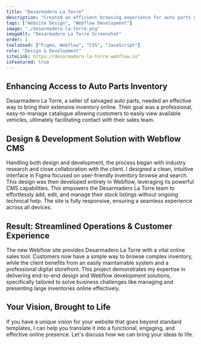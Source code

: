 ```yaml
---
title: "Desarmadero La Torre"
description: "Created an efficient browsing experience for auto parts discovery, designing clear information architecture and search functionality to help customers find specific vehicle components quickly."
tags: ["Website Design", "Webflow Development"]
image: "./desarmadero-la-torre.png"
imageAlt: "Desarmadero La Torre Screenshot"
order: 1
toolsUsed: ["Figma, Webflow", "CSS", "JavaScript"]
role: "Design & Development"
siteLink: https://desarmadero-la-torre.webflow.io"
isFeatured: true
---
```


## Enhancing Access to Auto Parts Inventory

Desarmadero La Torre, a seller of salvaged auto parts, needed an effective way to bring their extensive inventory online. Their goal was a professional, easy-to-manage catalogue allowing customers to easily view available vehicles, ultimately facilitating contact with their sales team.

## Design & Development Solution with Webflow CMS

Handling both design and development, the process began with industry research and close collaboration with the client. I designed a clean, intuitive interface in Figma focused on user-friendly inventory browse and search. This design was then developed entirely in Webflow, leveraging its powerful CMS capabilities. This empowers the Desarmadero La Torre team to effortlessly add, edit, and manage their stock listings without ongoing technical help. The site is fully responsive, ensuring a seamless experience across all devices.

## Result: Streamlined Operations & Customer Experience

The new Webflow site provides Desarmadero La Torre with a vital online sales tool. Customers now have a simple way to browse complex inventory, while the client benefits from an easily maintainable system and a professional digital storefront. This project demonstrates my expertise in delivering end-to-end design and Webflow development solutions, specifically tailored to solve business challenges like managing and presenting large inventories online effectively.

## Your Vision, Brought to Life

If you have a unique vision for your website that goes beyond standard templates, I can help you translate it into a functional, engaging, and effective online presence. Let's discuss how we can bring your ideas to life.
